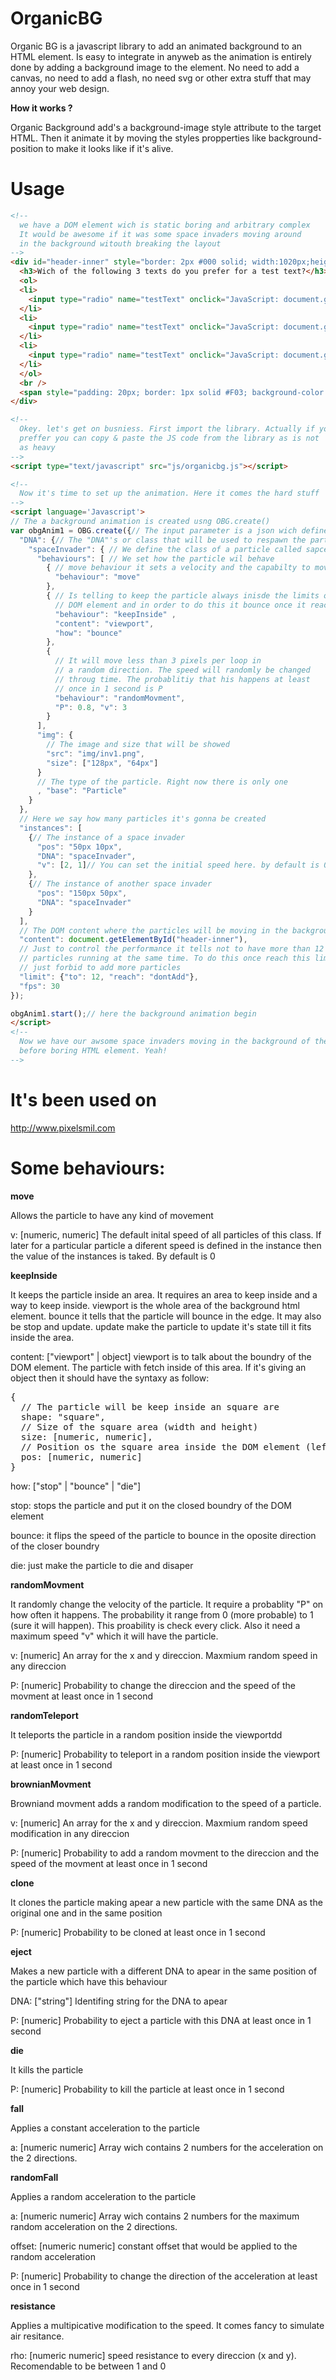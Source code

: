 OrganicBG
=========

Organic BG is a javascript library to add an animated background to an HTML element. Is easy to integrate in anyweb as the animation is entirely done by adding a background image to the element. No need to add a canvas, no need to add a flash, no need svg or other extra stuff that may annoy your web design.

**How it works ?**

Organic Background add's a background-image style attribute to the target HTML. Then it animate it by moving the styles propperties like background-position to make it looks like if it's alive.

Usage
=====

```html
<!-- 
  we have a DOM element wich is static boring and arbitrary complex
  It would be awesome if it was some space invaders moving around
  in the background witouth breaking the layout
-->
<div id="header-inner" style="border: 2px #000 solid; width:1020px;height:400px; margin: auto; margin-top: 30px;background-repeat: no-repeat;">
  <h3>Wich of the following 3 texts do you prefer for a test text?</h3>
  <ol>
  <li>
    <input type="radio" name="testText" onclick="JavaScript: document.getElementById('fillme').innerHTML='Hellow World !'" /> Hello World
  </li>
  <li>
    <input type="radio" name="testText" onclick="JavaScript: document.getElementById('fillme').innerHTML='Hello World !'" /> Hello World
  </li>
  <li>
    <input type="radio" name="testText" onclick="JavaScript: document.getElementById('fillme').innerHTML='Hello World !'" /> Hello World
  </li>
  </ol>
  <br />
  <span style="padding: 20px; border: 1px solid #F03; background-color: #FFF; color: #0A3" id="fillme"></span>
</div> 

<!--
  Okey. let's get on busniess. First import the library. Actually if you
  preffer you can copy & paste the JS code from the library as is not 
  as heavy
-->
<script type="text/javascript" src="js/organicbg.js"></script>

<!--
  Now it's time to set up the animation. Here it comes the hard stuff
-->
<script language='Javascript'>
// The a background animation is created usng OBG.create()
var obgAnim1 = OBG.create({// The input parameter is a json wich defines de animation
  "DNA": {// The "DNA"'s or class that will be used to respawn the particles
    "spaceInvader": { // We define the class of a particle called sapceInvader
      "behaviours": [ // We set how the particle wil behave
        { // move behaviour it sets a velocity and the capabilty to move
          "behaviour": "move"
        },
        { // Is telling to keep the particle always inisde the limits of the
          // DOM element and in order to do this it bounce once it reach an edge
          "behaviour": "keepInside" ,
          "content": "viewport", 
          "how": "bounce"
        }, 
        {
          // It will move less than 3 pixels per loop in
          // a random direction. The speed will randomly be changed
          // throug time. The probablitiy that his happens at least
          // once in 1 second is P
          "behaviour": "randomMovment", 
          "P": 0.8, "v": 3
        }
      ],
      "img": {
        // The image and size that will be showed
        "src": "img/inv1.png",
        "size": ["128px", "64px"]
      }
      // The type of the particle. Right now there is only one
      , "base": "Particle" 
    }
  },
  // Here we say how many particles it's gonna be created
  "instances": [
    {// The instance of a space invader
      "pos": "50px 10px",
      "DNA": "spaceInvader",
      "v": [2, 1]// You can set the initial speed here. by default is 0
    },
    {// The instance of another space invader
      "pos": "150px 50px",
      "DNA": "spaceInvader"
    }
  ],
  // The DOM content where the particles will be moving in the background
  "content": document.getElementById("header-inner"),
  // Just to control the performance it tells not to have more than 12
  // particles running at the same time. To do this once reach this limit it
  // just forbid to add more particles
  "limit": {"to": 12, "reach": "dontAdd"},
  "fps": 30
});

obgAnim1.start();// here the background animation begin
</script>
<!--
  Now we have our awsome space invaders moving in the background of the
  before boring HTML element. Yeah!
-->
```


It's been used on
===============
http://www.pixelsmil.com

Some behaviours:
===============

**move**

Allows the particle to have any kind of movement

v: [numeric, numeric]
The default inital speed of all particles of this class. If later for a particular particle a diferent speed is defined in the instance then the value of the instances is taked. By default is 0


**keepInside**

It keeps the particle inside an area. It requires an area to keep inside and a way to keep inside. viewport is the whole area of the background html element. bounce it tells that the particle will bounce in the edge. It may also be stop and update. update make the particle to update it's state till it fits inside the area.

content: ["viewport" | object]
viewport is to talk about the boundry of the DOM element. The particle with fetch inside of this area.
If it's giving an object then it should have the syntaxy as follow:
<pre>
{
  // The particle will be keep inside an square are
  shape: "square",
  // Size of the square area (width and height)
  size: [numeric, numeric], 
  // Position os the square area inside the DOM element (left and top)
  pos: [numeric, numeric] 
}
</pre>
how: ["stop" | "bounce" | "die"]
  
  stop: stops the particle and put it on the closed boundry of the DOM element

  bounce: it flips the speed of the particle to bounce in the oposite direction of the closer boundry
  
  die: just make the particle to die and disaper

**randomMovment**

It randomly change the velocity of the particle. It require a probablity "P" on how often it happens. The probability it range from 0 (more probable) to 1 (sure it will happen). This proability is check every click. Also it need a maximum speed "v" which it will have the particle.

v: [numeric]
An array for the x and y direccion. Maxmium random speed in any direccion

P: [numeric]
Probability to change the direccion and the speed of the movment at least once in 1 second

**randomTeleport**

It teleports the particle in a random position inside the viewportdd

P: [numeric]
Probability to teleport in a random position inside the viewport at least once in 1 second

**brownianMovment**

Browniand movment adds a random modification to the speed of a particle.

v: [numeric]
An array for the x and y direccion. Maxmium random speed modification in any direccion

P: [numeric]
Probability to add a random movment to the direccion and the speed of the movment at least once in 1 second

**clone**

It clones the particle making apear a new particle with the same DNA as the original one and in the same position

P: [numeric]
Probability to be cloned at least once in 1 second

**eject**

Makes a new particle with a different DNA to apear in the same position of the particle which have this behaviour

DNA: ["string"]
Identifing string for the DNA to apear

P: [numeric]
Probability to eject a particle with this DNA at least once in 1 second

**die**

It kills the particle

P: [numeric]
Probability to kill the particle at least once in 1 second

**fall**

Applies a constant acceleration to the particle

a: [numeric numeric]
Array wich contains 2 numbers for the acceleration on the 2 directions.

**randomFall**

Applies a random acceleration to the particle

a: [numeric numeric]
Array wich contains 2 numbers for the maximum random acceleration on the 2 directions.

offset: [numeric numeric]
constant offset that would be applied to the random acceleration

P: [numeric]
Probability to change the direction of the acceleration at least once in 1 second

**resistance**

Applies a multipicative modification to the speed. It comes fancy to simulate air resitance.

rho: [numeric numeric]
speed resistance to every direccion (x and y). Recomendable to be between 1 and 0
